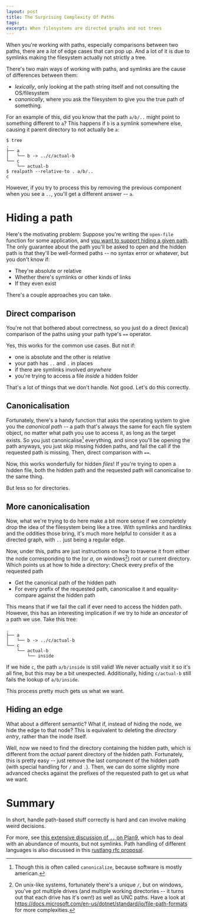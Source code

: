 ```yaml
---
layout: post
title: The Surprising Complexity Of Paths
tags:
excerpt: When filesystems are directed graphs and not trees
---
```


When you're working with paths, especially comparisons between two paths, there are a *lot* of edge cases that can pop up. And a lot of it is due to symlinks making the filesystem actually not strictly a tree.

<!--more-->

There's two main ways of working with paths, and symlinks are the cause of differences between them:

- *lexically*, only looking at the path string itself and not consulting the OS/filesystem
- *canonically*, where you ask the filesystem to give you the true path of something.

For an example of this, did you know that the path `a/b/..` might point to something different to `a`? This happens if `b` is a symlink somewhere else, causing it parent directory to not actually be `a`:

```terminal
$ tree
.
├── a
│   └── b -> ../c/actual-b
└── c
    └── actual-b
$ realpath --relative-to . a/b/..
c
```

However, if you try to process this by removing the previous component when you see a `..`, you'll get a different answer -- `a`.

# Hiding a path

Here's the motivating problem: Suppose you're writing the `open-file` function for some application, and [you want to support hiding a given path][tectonic-769]. The only guarantee about the path you'll be asked to open and the hidden path is that they'll be well-formed paths -- no syntax error or whatever, but you don't know if:

[tectonic-769]: https://github.com/tectonic-typesetting/tectonic/issues/769

- They're absolute or relative
- Whether there's symlinks or other kinds of links
- If they even exist

There's a couple approaches you can take.

## Direct comparison

You're not that bothered about correctness, so you just do a direct (lexical) comparison of the paths using your path type's `==` operator.

Yes, this works for the common use cases. But not if:

- one is absolute and the other is relative
- your path has `..` and `.` in places
- if there are symlinks involved *anywhere*
- you're trying to access a file *inside* a hidden folder

That's a lot of things that we don't handle. Not good. Let's do this correctly.

## Canonicalisation

Fortunately, there's a handy function that asks the operating system to give you the *canonical path* -- a path that's always the same for each file system object, no matter what path you use to access it, as long as the target exists. So you just canonicalise[^sz] everything, and since you'll be opening the path anyways, you just skip missing hidden paths, and fail the call if the requested path is missing. Then, direct comparison with `==`.

[^sz]: Though this is often called `canonicalize`, because software is mostly american.

Now, this works wonderfully for hidden *files*! If you're trying to open a hidden file, both the hidden path and the requested path will canonicalise to the same thing.

But less so for directories.

## More canonicalisation

Now, what we're trying to do here make a bit more sense if we completely drop the idea of the filesystem being like a tree. With symlinks and hardlinks and the oddities those bring, it's much more helpful to consider it as a directed graph, with `..` just being a regular edge.

Now, under this, paths are just instructions on how to traverse it from either the node corresponding to the (or *a*, on windows[^win-root]) root or current directory. Which points us at how to hide a directory:
Check every prefix of the requested path

[^win-root]: On unix-like systems, fortunately there's a unique `/`, but on windows, you've got multiple drives (and multiple working directories -- it turns out that each drive has it's own!) as well as UNC paths. Have a look at <https://docs.microsoft.com/en-us/dotnet/standard/io/file-path-formats> for more complexities.

- Get the canonical path of the hidden path
- For every prefix of the requested path, canonicalise it and equality-compare against the hidden path

This means that if we fail the call if ever need to access the hidden path. However, this has an interesting implication if we try to hide an *ancestor* of a path we use. Take this tree:

```
.
├── a
│   └── b -> ../c/actual-b
└── c
    └── actual-b
        └── inside
```

If we hide `c`, the path `a/b/inside` is still valid! We never actually visit it so it's all fine, but this may be a bit unexpected. Additionally, hiding `c/actual-b` still fails the lookup of `a/b/inside`.

This process pretty much gets us what we want.

## Hiding an edge

What about a different semantic? What if, instead of hiding the node, we hide the edge to that node? This is equivalent to deleting the *directory entry*, rather than the inode itself.

Well, now we need to find the directory containing the hidden path, which is different from the *actual* parent directory of the hidden path. Fortunately, this is pretty easy -- just remove the last component of the hidden path (with special handling for `/` and `.`). Then, we can do some slightly more advanced checks against the prefixes of the requested path to get us what we want.

# Summary

In short, handle path-based stuff correctly is hard and can involve making weird decisions.

For more, see [this extensive discussion of `..` on Plan9](https://9p.io/sys/doc/lexnames.html), which has to deal with an abundance of mounts, but not symlinks. Path handling of different languages is also discussed in this [rustlang rfc proposal](https://github.com/gdzx/rfcs/blob/3c69f787b5b32fb9c9960c1e785e5cabcc794238/text/0000-normalized-paths.md).
